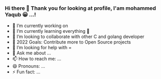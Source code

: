 ### Hi there 👋 Thank you for looking at profile, I'am mohammed Yaqub :grinning: ...!
 

- 🔭 I’m currently working on 
- 🌱 I’m currently learning everything 🤣
- 👯 I’m looking to collaborate with other C and golang developer 
- 🥅 2022 Goals: Contribute more to Open Source projects
- 🤔 I’m looking for help with =
- 💬 Ask me about ...
- 📫 How to reach me: ...
- 😄 Pronouns: ...
- ⚡ Fun fact: ...


